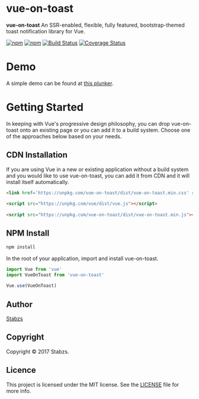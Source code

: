 # vue-on-toast

**vue-on-toast** An SSR-enabled, flexible, fully featured, bootstrap-themed toast notification library for Vue.

[![npm](https://img.shields.io/npm/v/vue-on-toast.svg?maxAge=3600?cachebust=true)](https://www.npmjs.com/package/vue-on-toast)
[![npm](https://img.shields.io/npm/dt/vue-on-toast.svg?cachebust=true)](https://www.npmjs.com/package/vue-on-toast)
[![Build Status](https://travis-ci.org/Stabzs/vue-on-toast.svg?branch=master)](https://travis-ci.org/Stabzs/vue-on-toast)
[![Coverage Status](https://coveralls.io/repos/github/Stabzs/vue-on-toast/badge.svg?branch=master)](https://coveralls.io/github/Stabzs/vue-on-toast?branch=master)


# Demo
A simple demo can be found at 
[this plunker](https://plnkr.co/edit/3fJfPeYR9XNVZ0MHXO9x?p=preview).


# Getting Started
In keeping with Vue's progressive design philosophy, you can drop vue-on-toast onto an existing page or you can add it to a build system.  Choose one of the approaches below based on your needs.

## CDN Installation
If you are using Vue in a new or existing application without a build system and you would like to use vue-on-toast, you can add it from CDN and it will install itself automatically.

```html
<link href='https://unpkg.com/vue-on-toast/dist/vue-on-toast.min.css' rel="stylesheet" type="text/css">
 
<script src="https://unpkg.com/vue/dist/vue.js"></script>
 
<script src="https://unpkg.com/vue-on-toast/dist/vue-on-toast.min.js"></script>
```

## NPM Install
```bash
npm install
```

In the root of your application, import and install vue-on-toast.

```javascript
import Vue from 'vue'
import VueOnToast from 'vue-on-toast'
 
Vue.use(VueOnToast)
```


## Author
[Stabzs](stabzssoftware@gmail.com)

## Copyright
Copyright © 2017 Stabzs.


## Licence

This project is licensed under the MIT license. See the [LICENSE](LICENSE) file for more info.